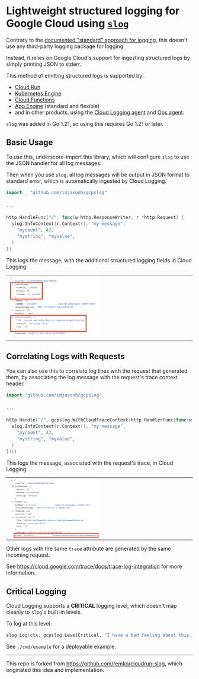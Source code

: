 # Lightweight structured logging for Google Cloud using [`slog`](https://pkg.go.dev/log/slog)

Contrary to the [documented "standard" approach for logging](https://cloud.google.com/logging/docs/setup/go), this doesn't use any third-party logging package for logging.

Instead, it relies on Google Cloud's support for ingesting structured logs by simply printing JSON to stderr.

This method of emitting structured logs is supported by:

- [Cloud Run](https://cloud.google.com/run/docs/logging#using-json)
- [Kubernetes Engine](https://cloud.google.com/logging/docs/structured-logging#special-payload-fields)
- [Cloud Functions](https://cloud.google.com/functions/docs/monitoring/logging#writing_structured_logs)
- [App Engine](https://cloud.google.com/logging/docs/structured-logging#special-payload-fields) (standard and flexible)
- and in other products, using the [Cloud Logging agent](https://cloud.google.com/logging/docs/agent/logging) and [Ops agent](https://cloud.google.com/logging/docs/agent/ops-agent).

`slog` was added in Go 1.21, so using this requires Go 1.21 or later.

## Basic Usage

To use this, underscore-import this library, which will configure `slog` to use the JSON handler for all log messages:

Then when you use `slog`, all log messages will be output in JSON format to standard error, which is automatically ingested by Cloud Logging.

```go
import _ "github.com/imjasonh/gcpslog"

...

http.HandleFunc("/", func(w http.ResponseWriter, r *http.Request) {
  slog.InfoContext(r.Context(), "my message",
    "mycount", 42,
    "mystring", "myvalue",
  )
})
```

This logs the message, with the additional structured logging fields in Cloud Logging:

<table><tr><td><img src="basic.png" width=50%/></td></tr></table>

## Correlating Logs with Requests

You can also use this to correlate log lines with the request that generated them, by associating the log message with the request's trace context header.

```go
import "github.com/imjasonh/gcpslog"

...

http.Handle("/", gcpslog.WithCloudTraceContext(http.HandlerFunc(func(w http.ResponseWriter, r *http.Request) {
  slog.InfoContext(r.Context(), "my message",
    "mycount", 42,
    "mystring", "myvalue",
  )
})))
```

This logs the message, associated with the request's trace, in Cloud Logging:

<table><tr><td><img src="correlated.png" width=50%/></td></tr></table>

Other logs with the same `trace` attribute are generated by the same incoming request.

See https://cloud.google.com/trace/docs/trace-log-integration for more information.

## Critical Logging

Cloud Logging supports a **CRITICAL** logging level, which doesn't map cleanly to `slog`'s built-in levels.

To log at this level:

```go
slog.Log(ctx, gcpslog.LevelCritical, "I have a bad feeling about this...")
```

See `./cmd/example` for a deployable example.

---

This repo is forked from https://github.com/remko/cloudrun-slog, which originated this idea and implementation.

